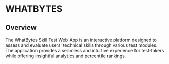 # WHATBYTES

## Overview
The WhatBytes Skill Test Web App is an interactive platform designed to assess and evaluate users' technical skills through various test modules. The application provides a seamless and intuitive experience for test-takers while offering insightful analytics and percentile rankings.
